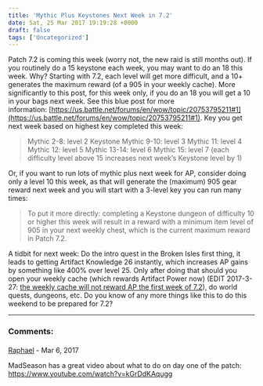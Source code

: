```yaml
---
title: 'Mythic Plus Keystones Next Week in 7.2'
date: Sat, 25 Mar 2017 19:19:28 +0000
draft: false
tags: ['Uncategorized']
---
```


Patch 7.2 is coming this week (worry not, the new raid is still months out). If you routinely do a 15 keystone each week, you may want to do an 18 this week. Why? Starting with 7.2, each level will get more difficult, and a 10+ generates the maximum reward (of a 905 in your weekly cache). More significantly to this post, for this week only, if you do an 18 you will get a 10 in your bags next week. See this blue post for more information: [https://us.battle.net/forums/en/wow/topic/20753795211#1](https://us.battle.net/forums/en/wow/topic/20753795211#1). Key you get next week based on highest key completed this week:

> Mythic 2-8: level 2 Keystone Mythic 9-10: level 3 Mythic 11: level 4 Mythic 12: level 5 Mythic 13-14: level 6 Mythic 15: level 7 (each difficulty level above 15 increases next week’s Keystone level by 1)

Or, if you want to run lots of mythic plus next week for AP, consider doing only a level 10 this week, as that will generate the (maximum) 905 gear reward next week and you will start with a 3-level key you can run many times:

> To put it more directly: completing a Keystone dungeon of difficulty 10 or higher this week will result in a reward with a minimum item level of 905 in your next weekly chest, which is the current maximum reward in Patch 7.2.

A tidbit for next week: Do the intro quest in the Broken Isles first thing, it leads to getting Artifact Knowledge 26 instantly, which increases AP gains by something like 400% over level 25. Only after doing that should you open your weekly cache (which rewards Artifact Power now) (EDIT 2017-3-27: [the weekly cache will not reward AP the first week of 7.2](https://twitter.com/WarcraftDevs/status/846418523337371648)), do world quests, dungeons, etc. Do you know of any more things like this to do this weekend to be prepared for 7.2?

---
### Comments:
#### 
[Raphael]( "raphanwow@gmail.com") - <time datetime="2017-03-25 20:52:17">Mar 6, 2017</time>

MadSeason has a great video about what to do on day one of the patch: https://www.youtube.com/watch?v=kGrDdKAqugg
<br>
